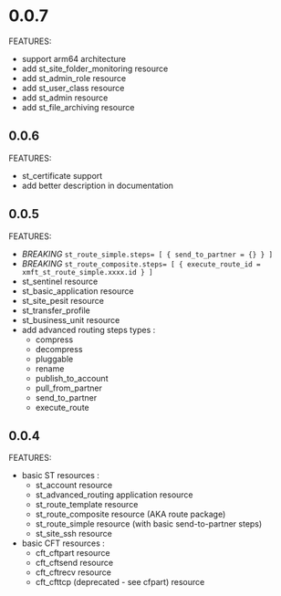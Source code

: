 
# 0.0.7

FEATURES:
- support arm64 architecture
- add st_site_folder_monitoring resource
- add st_admin_role resource
- add st_user_class resource
- add st_admin resource
- add st_file_archiving resource

## 0.0.6

FEATURES:
- st_certificate support
- add better description in documentation 

## 0.0.5

FEATURES:
- *BREAKING* `st_route_simple.steps= [ { send_to_partner = {} } ]` 
- *BREAKING* `st_route_composite.steps= [ { execute_route_id = xmft_st_route_simple.xxxx.id } ]` 
- st_sentinel resource
- st_basic_application resource
- st_site_pesit resource
- st_transfer_profile
- st_business_unit resource
- add advanced routing steps types :
  - compress 
  - decompress
  - pluggable
  - rename
  - publish_to_account
  - pull_from_partner 
  - send_to_partner
  - execute_route

## 0.0.4

FEATURES:
- basic ST resources : 
  - st_account resource
  - st_advanced_routing application resource
  - st_route_template resource
  - st_route_composite resource (AKA route package)
  - st_route_simple resource (with basic send-to-partner steps)
  - st_site_ssh resource
- basic CFT resources : 
  - cft_cftpart resource
  - cft_cftsend resource
  - cft_cftrecv resource
  - cft_cfttcp (deprecated - see cfpart) resource
